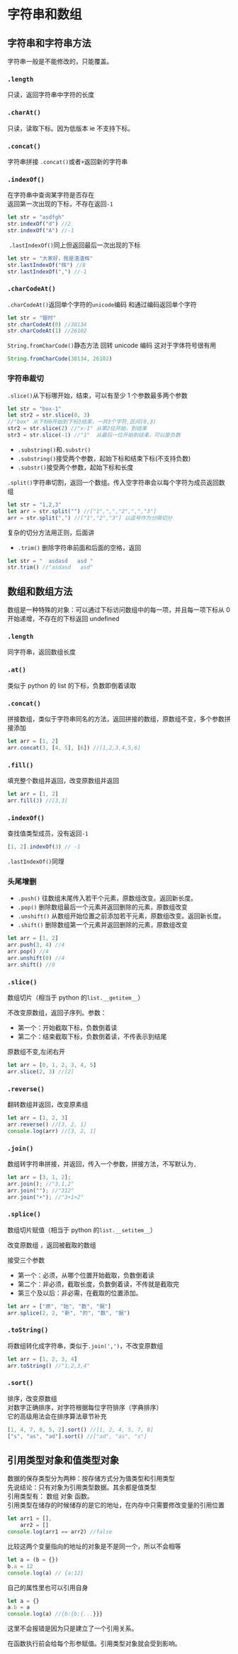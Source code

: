 # 字符串和数组

## 字符串和字符串方法

字符串一般是不能修改的，只能覆盖。

### `.length`

只读，返回字符串中字符的长度

### `.charAt()`

只读，读取下标。因为低版本 ie 不支持下标。

### `.concat()`

字符串拼接 `.concat()`或者`+`返回新的字符串

### `.indexOf()`

在字符串中查询某字符是否存在\
返回第一次出现的下标，不存在返回`-1`

```javascript
let str = "asdfgh"
str.indexOf("d") //2
str.indexOf("A") //-1
```

​ `.lastIndexOf()`同上但返回最后一次出现的下标

```javascript
let str = "大家好，我是渣渣辉"
str.lastIndexOf("辉") //8
str.lastIndexOf(",") //-1
```

### `.charCodeAt()`

`.charCodeAt()`返回单个字符的`unicode`编码 和通过编码返回单个字符

```javascript
let str = "银时"
str.charCodeAt(0) //38134
str.charCodeAt(1) //26102
```

`String.fromCharCode()`静态方法 回转 unicode 编码 这对于字体符号很有用

```javascript
String.fromCharCode(38134, 26102)
```

### 字符串裁切

`.slice()`从下标哪开始，结束，可以有至少 1 个参数最多两个参数

```javascript
let str = "box-1"
let str2 = str.slice(0, 3)
//"box" 从下标0开始到下标3结束，一共3个字符,区间[0,3)
str2 = str.slice(2) //"x-1" 从第2位开始，到结束
str3 = str.slice(-1) //"1"  从最后一位开始到结束，可以是负数
```

- `.substring()`和`.substr()`
- `.substring()`接受两个参数，起始下标和结束下标(不支持负数)
- `.substr()`接受两个参数，起始下标和长度

`.split()`字符串切割，返回一个数组。传入空字符串会以每个字符为成员返回数组

```javascript
let str = "1,2,3"
let arr = str.split("") //["1",",","2",",","3"]
arr = str.split(",") //["1","2","3"] 以逗号作为分隔切分
```

复杂的切分方法用正则，后面讲

- `.trim()` 删除字符串前面和后面的空格，返回

```javascript
let str = "  asdasd   asd "
str.trim() //"asdasd   asd"
```

## 数组和数组方法

数组是一种特殊的对象：可以通过下标访问数组中的每一项，并且每一项下标从 0 开始递增，不存在的下标返回 undefined

### `.length`

同字符串，返回数组长度

### `.at()`

类似于 python 的 list 的下标，负数即倒着读取

### `.concat()`

拼接数组，类似于字符串同名的方法，返回拼接的数组，原数组不变，多个参数拼接添加

```javascript
let arr = [1, 2]
arr.concat(3, [4, 5], [6]) //[1,2,3,4,5,6]
```

### `.fill()`

填充整个数组并返回，改变原数组并返回

```javascript
let arr = [1, 2]
arr.fill(3) //[3,3]
```

### `.indexOf()`

查找值类型成员，没有返回`-1`

```javascript
[1, 2].indexOf(3) // -1
```

`.lastIndexOf()`同理

### 头尾增删

- `.push()` 往数组末尾传入若干个元素，原数组改变。返回新长度。
- `.pop()` 删除数组最后一个元素并返回删除的元素，原数组改变
- `.unshift()` 从数组开始位置之前添加若干元素，原数组改变。返回新长度。
- `.shift()` 删除数组第一个元素并返回删除的元素，原数组改变

```javascript
let arr = [1, 2]
arr.push(3, 4) //4
arr.pop() //4
arr.unshift(0) //4
arr.shift() //0
```

### `.slice()`

数组切片（相当于 python 的`list.__getitem__`）

不改变原数组，返回子序列。参数：

- 第一个：开始截取下标，负数倒着读
- 第二个：结束截取下标，负数倒着读，不传表示到结尾

原数组不变,左闭右开

```javascript
let arr = [0, 1, 2, 3, 4, 5]
arr.slice(2, 3) //[2]
```

### `.reverse()`

翻转数组并返回，改变原素组

```javascript
let arr = [1, 2, 3]
arr.reverse() //[3, 2, 1]
console.log(arr) //[3, 2, 1]
```

### `.join()`

数组转字符串拼接，并返回，传入一个参数，拼接方法，不写默认为`,`

```javascript
let arr = [3, 1, 2];
arr.join(); //"3,1,2"
arr.join(""); //"312"
arr.join("+"); //"3+1+2"
```

### `.splice()`

数组切片赋值（相当于 python 的`list.__setitem__`）

改变原数组 ，返回被截取的数组

接受三个参数

- 第一个：必须，从哪个位置开始截取，负数倒着读
- 第二个：非必须，截取长度，负数倒着读，不传就是截取完
- 第三个及以后：非必需，在截取的位置添加。

```javascript
let arr = ["原", "始", "数", "据"]
arr.splice(2, 2, "新", "的", "数", "据")
```

### `.toString()`

将数组转化成字符串，类似于`.join(',')`，不改变原数组

```javascript
let arr = [1, 2, 3, 4]
arr.toString() //"1,2,3,4"
```

### `.sort()`

排序，改变原数组\
对数字正确排序，对字符根据每位字符排序（字典排序）\
它的高级用法会在排序算法章节补充

```javascript
[1, 4, 7, 8, 5, 2].sort() //[1, 2, 4, 5, 7, 8]
["s", "as", "ad"].sort() //["ad", "as", "s"]
```

## 引用类型对象和值类型对象

数据的保存类型分为两种：按存储方式分为值类型和引用类型\
先说结论：只有对象为引用类型数据。其余都是值类型\
引用类型有： 数组 对象 函数。\
引用类型在储存的时候储存的是它的地址，在内存中只需要修改变量的引用位置

```javascript
let arr1 = [],
    arr2 = []
console.log(arr1 == arr2) //false
```

比较这两个变量指向的地址的对象是不是同一个，所以不会相等

```javascript
let a = (b = {})
b.a = 12
console.log(a) // {a:12}
```

自己的属性里也可以引用自身

```javascript
let a = {}
a.b = a
console.log(a) //{b:{b:{...}}}
```

这里不会报错是因为只是建立了一个引用关系。

在函数执行前会给每个形参赋值。引用类型对象就会受到影响。
